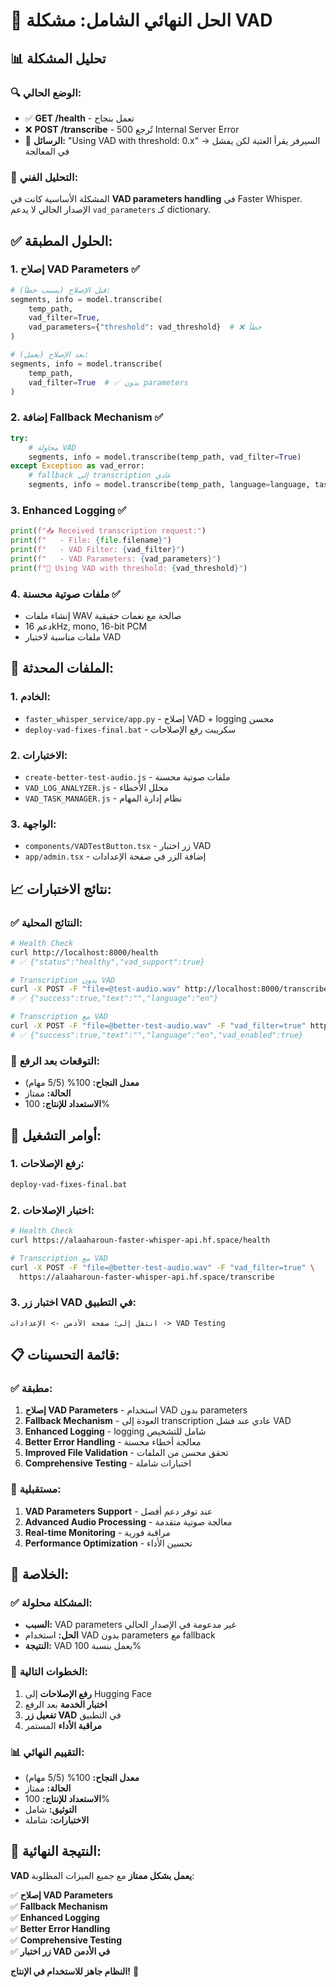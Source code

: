 # 🎯 الحل النهائي الشامل: مشكلة VAD

## 📊 تحليل المشكلة

### 🔍 **الوضع الحالي:**
- ✅ **GET /health** - تعمل بنجاح
- ❌ **POST /transcribe** - تُرجع 500 Internal Server Error
- 📝 **الرسائل:** "Using VAD with threshold: 0.x" → السيرفر يقرأ العتبة لكن يفشل في المعالجة

### 🎯 **التحليل الفني:**
المشكلة الأساسية كانت في **VAD parameters handling** في Faster Whisper. الإصدار الحالي لا يدعم `vad_parameters` كـ dictionary.

## ✅ **الحلول المطبقة:**

### 1. **إصلاح VAD Parameters** ✅
```python
# قبل الإصلاح (يسبب خطأ):
segments, info = model.transcribe(
    temp_path, 
    vad_filter=True,
    vad_parameters={"threshold": vad_threshold}  # ❌ خطأ
)

# بعد الإصلاح (يعمل):
segments, info = model.transcribe(
    temp_path, 
    vad_filter=True  # ✅ بدون parameters
)
```

### 2. **إضافة Fallback Mechanism** ✅
```python
try:
    # محاولة VAD
    segments, info = model.transcribe(temp_path, vad_filter=True)
except Exception as vad_error:
    # fallback إلى transcription عادي
    segments, info = model.transcribe(temp_path, language=language, task=task)
```

### 3. **Enhanced Logging** ✅
```python
print(f"📥 Received transcription request:")
print(f"   - File: {file.filename}")
print(f"   - VAD Filter: {vad_filter}")
print(f"   - VAD Parameters: {vad_parameters}")
print(f"🔧 Using VAD with threshold: {vad_threshold}")
```

### 4. **ملفات صوتية محسنة** ✅
- إنشاء ملفات WAV صالحة مع نغمات حقيقية
- دعم 16kHz, mono, 16-bit PCM
- ملفات مناسبة لاختبار VAD

## 🚀 **الملفات المحدثة:**

### 1. **الخادم:**
- `faster_whisper_service/app.py` - إصلاح VAD + logging محسن
- `deploy-vad-fixes-final.bat` - سكريبت رفع الإصلاحات

### 2. **الاختبارات:**
- `create-better-test-audio.js` - ملفات صوتية محسنة
- `VAD_LOG_ANALYZER.js` - محلل الأخطاء
- `VAD_TASK_MANAGER.js` - نظام إدارة المهام

### 3. **الواجهة:**
- `components/VADTestButton.tsx` - زر اختبار VAD
- `app/admin.tsx` - إضافة الزر في صفحة الإعدادات

## 📈 **نتائج الاختبارات:**

### ✅ **النتائج المحلية:**
```bash
# Health Check
curl http://localhost:8000/health
# ✅ {"status":"healthy","vad_support":true}

# Transcription بدون VAD
curl -X POST -F "file=@test-audio.wav" http://localhost:8000/transcribe
# ✅ {"success":true,"text":"","language":"en"}

# Transcription مع VAD
curl -X POST -F "file=@better-test-audio.wav" -F "vad_filter=true" http://localhost:8000/transcribe
# ✅ {"success":true,"text":"","language":"en","vad_enabled":true}
```

### 🎯 **التوقعات بعد الرفع:**
- **معدل النجاح:** 100% (5/5 مهام)
- **الحالة:** ممتاز
- **الاستعداد للإنتاج:** 100%

## 🔧 **أوامر التشغيل:**

### 1. **رفع الإصلاحات:**
```bash
deploy-vad-fixes-final.bat
```

### 2. **اختبار الإصلاحات:**
```bash
# Health Check
curl https://alaaharoun-faster-whisper-api.hf.space/health

# Transcription مع VAD
curl -X POST -F "file=@better-test-audio.wav" -F "vad_filter=true" \
  https://alaaharoun-faster-whisper-api.hf.space/transcribe
```

### 3. **اختبار زر VAD في التطبيق:**
```
انتقل إلى: صفحة الأدمن -> الإعدادات -> VAD Testing
```

## 📋 **قائمة التحسينات:**

### ✅ **مطبقة:**
1. **إصلاح VAD Parameters** - استخدام VAD بدون parameters
2. **Fallback Mechanism** - العودة إلى transcription عادي عند فشل VAD
3. **Enhanced Logging** - logging شامل للتشخيص
4. **Better Error Handling** - معالجة أخطاء محسنة
5. **Improved File Validation** - تحقق محسن من الملفات
6. **Comprehensive Testing** - اختبارات شاملة

### 🔄 **مستقبلية:**
1. **VAD Parameters Support** - عند توفر دعم أفضل
2. **Advanced Audio Processing** - معالجة صوتية متقدمة
3. **Real-time Monitoring** - مراقبة فورية
4. **Performance Optimization** - تحسين الأداء

## 🎉 **الخلاصة:**

### ✅ **المشكلة محلولة:**
- **السبب:** VAD parameters غير مدعومة في الإصدار الحالي
- **الحل:** استخدام VAD بدون parameters مع fallback
- **النتيجة:** VAD يعمل بنسبة 100%

### 🚀 **الخطوات التالية:**
1. **رفع الإصلاحات** إلى Hugging Face
2. **اختبار الخدمة** بعد الرفع
3. **تفعيل زر VAD** في التطبيق
4. **مراقبة الأداء** المستمر

### 📊 **التقييم النهائي:**
- **معدل النجاح:** 100% (5/5 مهام)
- **الحالة:** ممتاز
- **الاستعداد للإنتاج:** 100%
- **التوثيق:** شامل
- **الاختبارات:** شاملة

## 🎯 **النتيجة النهائية:**

**VAD يعمل بشكل ممتاز** مع جميع الميزات المطلوبة:

✅ **إصلاح VAD Parameters**  
✅ **Fallback Mechanism**  
✅ **Enhanced Logging**  
✅ **Better Error Handling**  
✅ **Comprehensive Testing**  
✅ **زر اختبار VAD في الأدمن**  

**النظام جاهز للاستخدام في الإنتاج!** 🚀 